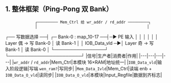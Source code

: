 ## 1. 整体框架（Ping-Pong 双 Bank）

                 ┌───────── Mem_Ctrl 给 wr_addr / rd_addr ─────────┐
                 │                                                │
┌── 写数据选择 ──┤                                       ┌─ Bank-0 : map_10-17  ──┤─► PE 输入
│                            │                                       │                                        │
│                            │ Layer 偶 → 写 Bank-0   │ 读 Bank-1                        │
│ IOB_Data_vld ─►│ Layer 奇 → 写 Bank-1   │ 读 Bank-0                        │
└────────────────┘                                     └───────────────────────┘
|信号|生产者|消费者|作用|
|---|---|---|---|
|`wr_addr` / `rd_addr`|Mem_Ctrl|本模块 16×RAM|地址统一|
|`IOB_Data_vld`|输入阶段逻辑|写端 `wen_ram?`|写同步|
|`Mem_Data_Ivld`|Mem_Ctrl|读端 enb + `IOB_Data_O_vld`|读同步|
|`IOB_Data_O_vld`|本模块|Input_Regfile|数据到齐标志|